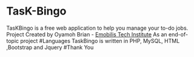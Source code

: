 # TasK-Bingo
TasKBingo is a free web application to help you manage your to-do jobs. 
Project Created by Oyamoh Brian - [Emobilis Tech Institute](http://emobilis.org) As an end-of-topic project
#Languages
TaskBingo is written in PHP, MySQL, HTML ,Bootstrap and Jquery
#Thank You
